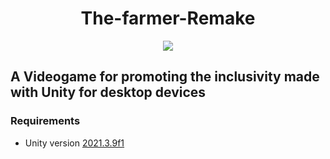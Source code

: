 <h1 align="center">The-farmer-Remake</h1>

<div align="center">
  <img src="app.jpg" />
</div>

<h2>A Videogame for promoting the inclusivity made with Unity for desktop devices</h2>

<h3>Requirements</h3>
<ul>
  <li>Unity version <a href="unityhub://2020.3.42f1/7ade1201f527">2021.3.9f1</a></li>
</ul>

